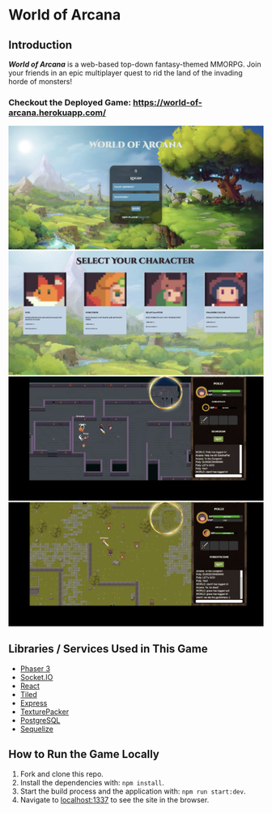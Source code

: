 # World of Arcana

## Introduction

**_World of Arcana_** is a web-based top-down fantasy-themed MMORPG. Join your friends in an epic multiplayer quest to rid the land of the invading horde of monsters!

### Checkout the Deployed Game: https://world-of-arcana.herokuapp.com/

<div align="center">
  <img src="/public/screenshots/login1.png" width="600">
  <img src="/public/screenshots/selectCharacter.png" width="600">
  <img src="/public/screenshots/dungeon.png" width="600">
  <img src="/public/screenshots/forest.png" width="600">
</div>

## Libraries / Services Used in This Game

- [Phaser 3](https://phaser.io/)
- [Socket.IO](https://socket.io/)
- [React](https://reactjs.org/)
- [Tiled](https://www.mapeditor.org/)
- [Express](https://expressjs.com/)
- [TexturePacker](https://www.codeandweb.com/texturepacker)
- [PostgreSQL](https://www.postgresql.org/)
- [Sequelize](https://sequelize.org/)

## How to Run the Game Locally

1. Fork and clone this repo.
2. Install the dependencies with: `npm install`.
3. Start the build process and the application with: `npm run start:dev`.
4. Navigate to [localhost:1337](http://localhost:1337) to see the site in the browser.

